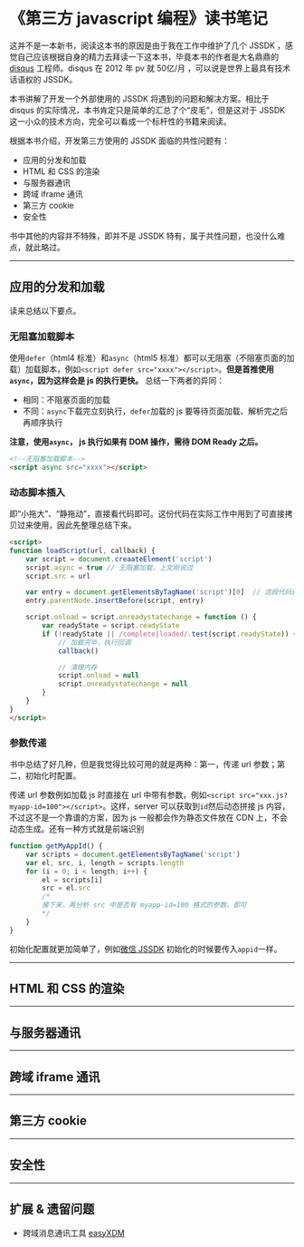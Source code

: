# 《第三方 javascript 编程》读书笔记

这并不是一本新书，阅读这本书的原因是由于我在工作中维护了几个 JSSDK ，感觉自己应该根据自身的精力去拜读一下这本书，毕竟本书的作者是大名鼎鼎的 [disqus](http://www.disqus.com) 工程师。disqus 在 2012 年 pv 就 50亿/月 ，可以说是世界上最具有技术话语权的 JSSDK。

本书讲解了开发一个外部使用的 JSSDK 将遇到的问题和解决方案。相比于 disqus 的实际情况，本书肯定只是简单的汇总了个“皮毛”，但是这对于 JSSDK 这一小众的技术方向，完全可以看成一个标杆性的书籍来阅读。

根据本书介绍，开发第三方使用的 JSSDK 面临的共性问题有：

- 应用的分发和加载
- HTML 和 CSS 的渲染
- 与服务器通讯
- 跨域 iframe 通讯
- 第三方 cookie
- 安全性

书中其他的内容并不特殊，即并不是 JSSDK 特有，属于共性问题，也没什么难点，就此略过。

----

## 应用的分发和加载

读来总结以下要点。

### 无阻塞加载脚本

使用`defer`（html4 标准）和`async`（html5 标准）都可以无阻塞（不阻塞页面的加载）加载脚本，例如`<script defer src="xxxx"></script>`。**但是首推使用`async`，因为这样会是 js 的执行更快。** 总结一下两者的异同：

- 相同：不阻塞页面的加载
- 不同：`async`下载完立刻执行，`defer`加载的 js 要等待页面加载、解析完之后再顺序执行

**注意，使用`async`， js 执行如果有 DOM 操作，需待 DOM Ready 之后。**

```html
<!--无阻塞加载脚本-->
<script async src="xxxx"></script>
```

### 动态脚本插入

即“小拖大”、“静拖动”，直接看代码即可。这份代码在实际工作中用到了可直接拷贝过来使用，因此先整理总结下来。

```html
<script>
function loadScript(url, callback) {
    var script = document.creaateElement('script')
    script.async = true // 无阻塞加载，上文刚说过
    script.src = url

    var entry = document.getElementsByTagName('script')[0]  // 这段代码就在 <script> 中，因此肯定至少有一个 <script> 标签
    entry.parentNode.insertBefore(script, entry)

    script.onload = script.onreadystatechange = function () {
        var readyState = script.readyState
        if (!readyState || /complete|loaded/.test(script.readyState)) {
            // 加载完毕，执行回调
            callback()

            // 清理内存
            script.onload = null
            script.onreadystatechange = null
        }
    }
}
</script>
```

### 参数传递

书中总结了好几种，但是我觉得比较可用的就是两种：第一，传递 url 参数；第二，初始化时配置。

传递 url 参数例如加载 js 时直接在 url 中带有参数，例如`<script src="xxx.js?myapp-id=100"></script>`。这样，server 可以获取到`id`然后动态拼接 js 内容，不过这不是一个靠谱的方案，因为 js 一般都会作为静态文件放在 CDN 上，不会动态生成。还有一种方式就是前端识别

```js
function getMyAppId() {
    var scripts = document.getElementsByTagName('script')
    var el, src, i, length = scripts.length
    for (i = 0; i < length; i++) {
        el = scripts[i]
        src = el.src
        /*
        接下来，再分析 src 中是否有 myapp-id=100 格式的参数，即可
        */
    }
}
```

初始化配置就更加简单了，例如[微信 JSSDK](https://mp.weixin.qq.com/wiki?t=resource/res_main&id=mp1421141115) 初始化的时候要传入`appid`一样。

----

## HTML 和 CSS 的渲染



----

## 与服务器通讯

----

## 跨域 iframe 通讯

----

## 第三方 cookie

----

## 安全性

----

## 扩展 & 遗留问题

- 跨域消息通讯工具 [easyXDM](https://github.com/oyvindkinsey/easyXDM)
